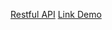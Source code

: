 [Restful API](https://tdtlovejs-news-api.herokuapp.com/)
[Link Demo](https://react-infinite-scrolling-and-lazy-loading-from-api.netlify.app/)

